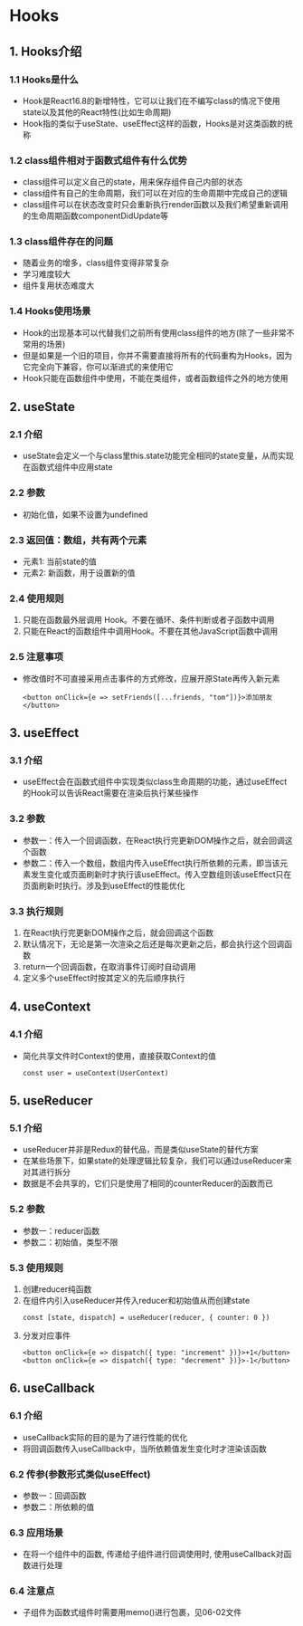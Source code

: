 # Hooks

## 1. Hooks介绍
### 1.1 Hooks是什么
* Hook是React16.8的新增特性，它可以让我们在不编写class的情况下使用state以及其他的React特性(比如生命周期)
* Hook指的类似于useState、useEffect这样的函数，Hooks是对这类函数的统称
### 1.2 class组件相对于函数式组件有什么优势
* class组件可以定义自己的state，用来保存组件自己内部的状态
* class组件有自己的生命周期，我们可以在对应的生命周期中完成自己的逻辑
* class组件可以在状态改变时只会重新执行render函数以及我们希望重新调用的生命周期函数componentDidUpdate等
### 1.3 class组件存在的问题
* 随着业务的增多，class组件变得非常复杂
* 学习难度较大
* 组件复用状态难度大
### 1.4 Hooks使用场景
* Hook的出现基本可以代替我们之前所有使用class组件的地方(除了一些非常不常用的场景)
* 但是如果是一个旧的项目，你并不需要直接将所有的代码重构为Hooks，因为它完全向下兼容，你可以渐进式的来使用它
* Hook只能在函数组件中使用，不能在类组件，或者函数组件之外的地方使用

## 2. useState
### 2.1 介绍
* useState会定义一个与class里this.state功能完全相同的state变量，从而实现在函数式组件中应用state
### 2.2 参数
* 初始化值，如果不设置为undefined
### 2.3 返回值：数组，共有两个元素
* 元素1: 当前state的值
* 元素2: 新函数，用于设置新的值
### 2.4 使用规则
1. 只能在函数最外层调用 Hook。不要在循环、条件判断或者子函数中调用
2. 只能在React的函数组件中调用Hook。不要在其他JavaScript函数中调用
### 2.5 注意事项
* 修改值时不可直接采用点击事件的方式修改，应展开原State再传入新元素
  ```
  <button onClick={e => setFriends([...friends, "tom"])}>添加朋友</button>
  ```
    
## 3. useEffect
### 3.1 介绍
* useEffect会在函数式组件中实现类似class生命周期的功能，通过useEffect的Hook可以告诉React需要在渲染后执行某些操作
### 3.2 参数
* 参数一：传入一个回调函数，在React执行完更新DOM操作之后，就会回调这个函数
* 参数二：传入一个数组，数组内传入useEffect执行所依赖的元素，即当该元素发生变化或页面刷新时才执行该useEffect。传入空数组则该useEffect只在页面刷新时执行。涉及到useEffect的性能优化
### 3.3 执行规则
1. 在React执行完更新DOM操作之后，就会回调这个函数
2. 默认情况下，无论是第一次渲染之后还是每次更新之后，都会执行这个回调函数
3. return一个回调函数，在取消事件订阅时自动调用
4. 定义多个useEffect时按其定义的先后顺序执行

## 4. useContext
### 4.1 介绍
* 简化共享文件时Context的使用，直接获取Context的值
   ```
   const user = useContext(UserContext)
   ```

## 5. useReducer
### 5.1 介绍
* useReducer并非是Redux的替代品，而是类似useState的替代方案
* 在某些场景下，如果state的处理逻辑比较复杂，我们可以通过useReducer来对其进行拆分
* 数据是不会共享的，它们只是使用了相同的counterReducer的函数而已
### 5.2 参数
* 参数一：reducer函数
* 参数二：初始值，类型不限
### 5.3 使用规则
1. 创建reducer纯函数
2. 在组件内引入useReducer并传入reducer和初始值从而创建state
   ```
   const [state, dispatch] = useReducer(reducer, { counter: 0 })
   ```
3. 分发对应事件
   ```
   <button onClick={e => dispatch({ type: "increment" })}>+1</button>
   <button onClick={e => dispatch({ type: "decrement" })}>-1</button>
   ```

## 6. useCallback
### 6.1 介绍
* useCallback实际的目的是为了进行性能的优化
* 将回调函数传入useCallback中，当所依赖值发生变化时才渲染该函数
### 6.2 传参(参数形式类似useEffect)
* 参数一：回调函数
* 参数二：所依赖的值
### 6.3 应用场景
* 在将一个组件中的函数, 传递给子组件进行回调使用时, 使用useCallback对函数进行处理
### 6.4 注意点
* 子组件为函数式组件时需要用memo()进行包裹，见06-02文件